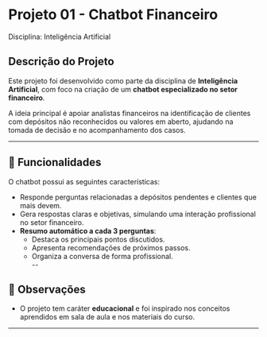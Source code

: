 # Projeto 01 - Chatbot Financeiro  
Disciplina: Inteligência Artificial  

## Descrição do Projeto  
Este projeto foi desenvolvido como parte da disciplina de **Inteligência Artificial**, com foco na criação de um **chatbot especializado no setor financeiro**.  

A ideia principal é apoiar analistas financeiros na identificação de clientes com depósitos não reconhecidos ou valores em aberto, ajudando na tomada de decisão e no acompanhamento dos casos.  

---

## 🎯 Funcionalidades  
O chatbot possui as seguintes características:  

- Responde perguntas relacionadas a depósitos pendentes e clientes que mais devem.  
- Gera respostas claras e objetivas, simulando uma interação profissional no setor financeiro.  
- **Resumo automático a cada 3 perguntas**:  
  - Destaca os principais pontos discutidos.  
  - Apresenta recomendações de próximos passos.  
  - Organiza a conversa de forma profissional.  
--

## 📌 Observações  
- O projeto tem caráter **educacional** e foi inspirado nos conceitos aprendidos em sala de aula e nos materiais do curso.  
---
